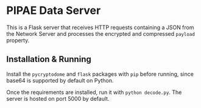 # PIPAE Data Server

This is a Flask server that receives HTTP requests containing a JSON from the Network Server and processes the encrypted and compressed `payload` property.

## Installation & Running

Install the `pycryptodome` and `flask` packages with `pip` before running, since base64 is supported by default on Python.  

Once the requirements are installed, run it with `python decode.py`. The server is hosted on port 5000 by default.
